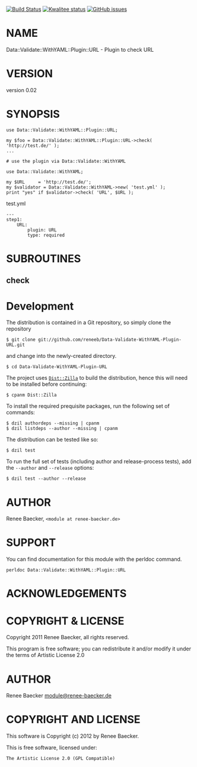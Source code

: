 [![Build Status](https://travis-ci.org/reneeb/Data-Validate-WithYAML-Plugin-URL.svg?branch=master)](https://travis-ci.org/reneeb/Data-Validate-WithYAML-Plugin-URL)
[![Kwalitee status](http://cpants.cpanauthors.org/dist/Data-Validate-WithYAML-Plugin-URL.png)](http://cpants.charsbar.org/dist/overview/Data-Validate-WithYAML-Plugin-URL)
[![GitHub issues](https://img.shields.io/github/issues/reneeb/Data-Validate-WithYAML-Plugin-URL.svg)](https://github.com/reneeb/Data-Validate-WithYAML-Plugin-URL/issues)

# NAME

Data::Validate::WithYAML::Plugin::URL - Plugin to check URL

# VERSION

version 0.02

# SYNOPSIS

    use Data::Validate::WithYAML::Plugin::URL;

    my $foo = Data::Validate::WithYAML::Plugin::URL->check( 'http://test.de/' );
    ...
    
    # use the plugin via Data::Validate::WithYAML
    
    use Data::Validate::WithYAML;
    
    my $URL     = 'http://test.de/';
    my $validator = Data::Validate::WithYAML->new( 'test.yml' );
    print "yes" if $validator->check( 'URL', $URL );

test.yml

    ---
    step1:
        URL:
            plugin: URL
            type: required

# SUBROUTINES

## check



# Development

The distribution is contained in a Git repository, so simply clone the
repository

```
$ git clone git://github.com/reneeb/Data-Validate-WithYAML-Plugin-URL.git
```

and change into the newly-created directory.

```
$ cd Data-Validate-WithYAML-Plugin-URL
```

The project uses [`Dist::Zilla`](https://metacpan.org/pod/Dist::Zilla) to
build the distribution, hence this will need to be installed before
continuing:

```
$ cpanm Dist::Zilla
```

To install the required prequisite packages, run the following set of
commands:

```
$ dzil authordeps --missing | cpanm
$ dzil listdeps --author --missing | cpanm
```

The distribution can be tested like so:

```
$ dzil test
```

To run the full set of tests (including author and release-process tests),
add the `--author` and `--release` options:

```
$ dzil test --author --release
```

# AUTHOR

Renee Baecker, `<module at renee-baecker.de>`

# SUPPORT

You can find documentation for this module with the perldoc command.

    perldoc Data::Validate::WithYAML::Plugin::URL

# ACKNOWLEDGEMENTS

# COPYRIGHT & LICENSE

Copyright 2011 Renee Baecker, all rights reserved.

This program is free software; you can redistribute it and/or modify it
under the terms of Artistic License 2.0

# AUTHOR

Renee Baecker <module@renee-baecker.de>

# COPYRIGHT AND LICENSE

This software is Copyright (c) 2012 by Renee Baecker.

This is free software, licensed under:

    The Artistic License 2.0 (GPL Compatible)
